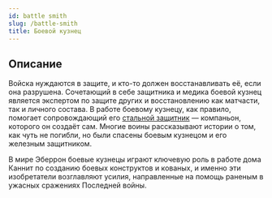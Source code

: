 ```yaml
---
id: battle smith
slug: /battle-smith
title: Боевой кузнец
---
```

## Описание
Войска нуждаются в защите, и кто-то должен восстанавливать её, если она разрушена. Сочетающий в себе защитника и медика боевой кузнец является экспертом по защите других и восстановлению как матчасти, так и личного состава. В работе боевому кузнецу, как правило, помогает сопровождающий его [стальной защитник](/docs/steel-defender) — компаньон, которого он создаёт сам. Многие воины рассказывают истории о том, как чуть не погибли, но были спасены боевым кузнецом и его железным защитником.

В мире Эберрон боевые кузнецы играют ключевую роль в работе дома Каннит по созданию боевых конструктов и кованых, и именно эти изобретатели возглавляют усилия, направленные на помощь раненым в ужасных сражениях Последней войны.